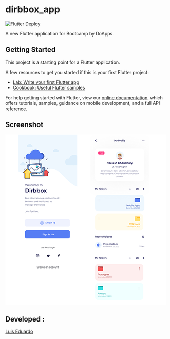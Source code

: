 # dirbbox_app

![Flutter Deploy](https://github.com/lperezp/dirbbox-app-flutter/workflows/Flutter%20Deploy/badge.svg)

A new Flutter application for Bootcamp by DoApps

## Getting Started

This project is a starting point for a Flutter application.

A few resources to get you started if this is your first Flutter project:

- [Lab: Write your first Flutter app](https://flutter.dev/docs/get-started/codelab)
- [Cookbook: Useful Flutter samples](https://flutter.dev/docs/cookbook)

For help getting started with Flutter, view our
[online documentation](https://flutter.dev/docs), which offers tutorials,
samples, guidance on mobile development, and a full API reference.

## Screenshot

![screenshot](screenshot.png)

## Developed :

[Luis Eduardo](https://lperezp.com)
